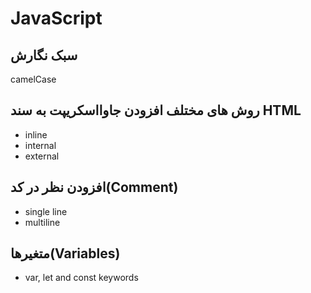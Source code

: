 # JavaScript

## سبک نگارش

camelCase

## روش های مختلف افزودن جاوااسکریپت به سند HTML

- inline
- internal
- external

## افزودن نظر در کد(Comment)

- single line
- multiline

## متغیرها(Variables)

- var, let and const keywords
